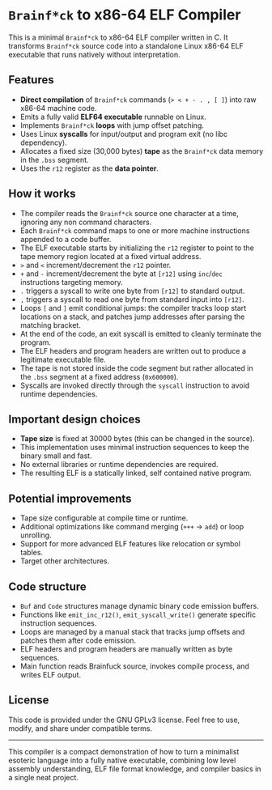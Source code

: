 # `Brainf*ck` to x86-64 ELF Compiler

This is a minimal `Brainf*ck` to x86-64 ELF compiler written in C. It transforms `Brainf*ck` source code into a standalone Linux x86-64 ELF executable that runs natively without interpretation.

## Features

- **Direct compilation** of `Brainf*ck` commands (`> < + - . , [ ]`) into raw x86-64 machine code.
- Emits a fully valid **ELF64 executable** runnable on Linux.
- Implements `Brainf*ck` **loops** with jump offset patching.
- Uses Linux **syscalls** for input/output and program exit (no libc dependency).
- Allocates a fixed size (30,000 bytes) **tape** as the `Brainf*ck` data memory in the `.bss` segment.
- Uses the `r12` register as the **data pointer**.

## How it works

- The compiler reads the `Brainf*ck` source one character at a time, ignoring any non command characters.
- Each `Brainf*ck` command maps to one or more machine instructions appended to a code buffer.
- The ELF executable starts by initializing the `r12` register to point to the tape memory region located at a fixed virtual address.
- `>` and `<` increment/decrement the `r12` pointer.
- `+` and `-` increment/decrement the byte at `[r12]` using `inc`/`dec` instructions targeting memory.
- `.` triggers a syscall to write one byte from `[r12]` to standard output.
- `,` triggers a syscall to read one byte from standard input into `[r12]`.
- Loops `[` and `]` emit conditional jumps: the compiler tracks loop start locations on a stack, and patches jump addresses after parsing the matching bracket.
- At the end of the code, an exit syscall is emitted to cleanly terminate the program.
- The ELF headers and program headers are written out to produce a legitimate executable file.
- The tape is not stored inside the code segment but rather allocated in the `.bss` segment at a fixed address (`0x600000`).
- Syscalls are invoked directly through the `syscall` instruction to avoid runtime dependencies.

## Important design choices

- **Tape size** is fixed at 30000 bytes (this can be changed in the source).
- This implementation uses minimal instruction sequences to keep the binary small and fast.
- No external libraries or runtime dependencies are required.
- The resulting ELF is a statically linked, self contained native program.

## Potential improvements

- Tape size configurable at compile time or runtime.
- Additional optimizations like command merging (`+++` -> `add`) or loop unrolling.
- Support for more advanced ELF features like relocation or symbol tables.
- Target other architectures.

## Code structure

- `Buf` and `Code` structures manage dynamic binary code emission buffers.
- Functions like `emit_inc_r12()`, `emit_syscall_write()` generate specific instruction sequences.
- Loops are managed by a manual stack that tracks jump offsets and patches them after code emission.
- ELF headers and program headers are manually written as byte sequences.
- Main function reads Brainfuck source, invokes compile process, and writes ELF output.

## License

This code is provided under the GNU GPLv3 license. Feel free to use, modify, and share under compatible terms.

---

This compiler is a compact demonstration of how to turn a minimalist esoteric language into a fully native executable, combining low level assembly understanding, ELF file format knowledge, and compiler basics in a single neat project.
